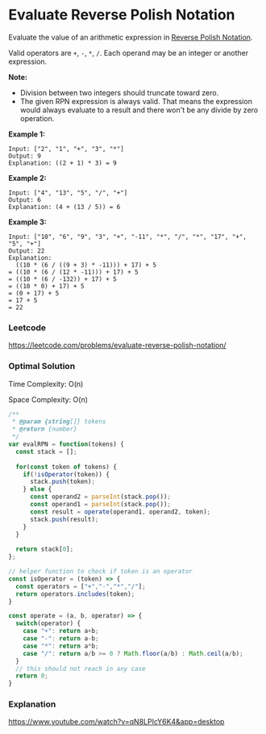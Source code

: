 # Evaluate Reverse Polish Notation

Evaluate the value of an arithmetic expression in [Reverse Polish Notation](http://en.wikipedia.org/wiki/Reverse_Polish_notation).

Valid operators are `+`, `-`, `*`, `/`. Each operand may be an integer or another expression.

**Note:**

- Division between two integers should truncate toward zero.
- The given RPN expression is always valid. That means the expression would always evaluate to a result and there won't be any divide by zero operation.

**Example 1:**

```
Input: ["2", "1", "+", "3", "*"]
Output: 9
Explanation: ((2 + 1) * 3) = 9
```

**Example 2:**

```
Input: ["4", "13", "5", "/", "+"]
Output: 6
Explanation: (4 + (13 / 5)) = 6
```

**Example 3:**

```
Input: ["10", "6", "9", "3", "+", "-11", "*", "/", "*", "17", "+", "5", "+"]
Output: 22
Explanation: 
  ((10 * (6 / ((9 + 3) * -11))) + 17) + 5
= ((10 * (6 / (12 * -11))) + 17) + 5
= ((10 * (6 / -132)) + 17) + 5
= ((10 * 0) + 17) + 5
= (0 + 17) + 5
= 17 + 5
= 22
```



### Leetcode

https://leetcode.com/problems/evaluate-reverse-polish-notation/



### Optimal Solution

Time Complexity: O(n)

Space Complexity: O(n)

```js
/**
 * @param {string[]} tokens
 * @return {number}
 */
var evalRPN = function(tokens) {
  const stack = [];
  
  for(const token of tokens) {
    if(!isOperator(token)) {
      stack.push(token);
    } else {
      const operand2 = parseInt(stack.pop());
      const operand1 = parseInt(stack.pop());
      const result = operate(operand1, operand2, token);
      stack.push(result);
    }
  }
  
  return stack[0];
};

// helper function to check if token is an operator
const isOperator = (token) => {
  const operators = ["+","-","*","/"];
  return operators.includes(token);
}

const operate = (a, b, operator) => {
  switch(operator) {
    case "+": return a+b;
    case "-": return a-b;
    case "*": return a*b;
    case "/": return a/b >= 0 ? Math.floor(a/b) : Math.ceil(a/b);
  }
  // this should not reach in any case
  return 0;
}
```



### Explanation

https://www.youtube.com/watch?v=qN8LPIcY6K4&app=desktop